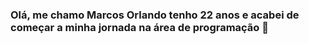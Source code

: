 ### Olá, me chamo Marcos Orlando tenho 22 anos e acabei de começar a minha jornada na área de programação 👋

